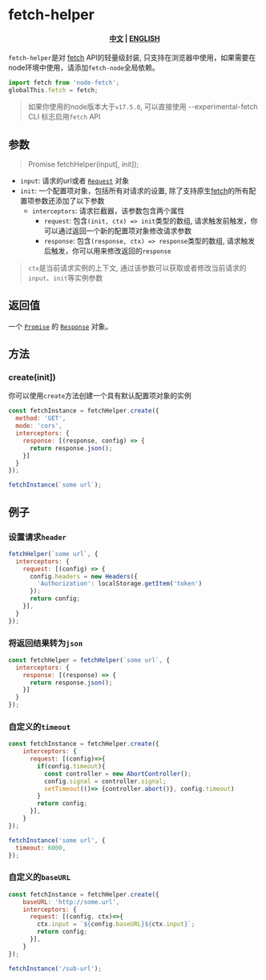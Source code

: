 # fetch-helper

<h4 align="center">
  <a href="/README-ZH.md">中文</a>
  |
  <a href="/README.md">ENGLISH</a>
</h4>

`fetch-helper`是对 [fetch](https://developer.mozilla.org/zh-CN/docs/Web/API/fetch) API的轻量级封装, 只支持在浏览器中使用，如果需要在node环境中使用，请添加`fetch-node`全局依赖。

```js
import fetch from 'node-fetch';
globalThis.fetch = fetch;
```

>如果你使用的node版本大于`v17.5.0`, 可以直接使用 --experimental-fetch CLI 标志启用`fetch` API

## 参数

> Promise<Response> fetchHelper(input[, init]);

+ `input`: 请求的url或者 [`Request`](https://developer.mozilla.org/zh-CN/docs/Web/API/Request) 对象
+ `init`: 一个配置项对象，包括所有对请求的设置, 除了支持原生[fetch](https://developer.mozilla.org/zh-CN/docs/Web/API/fetch)的所有配置项参数还添加了以下参数
  + `interceptors`: 请求拦截器，该参数包含两个属性
    + `request`: 包含`(init, ctx) => init`类型的数组, 请求触发前触发，你可以通过返回一个新的配置项对象修改请求参数
    + `response`: 包含`(response, ctx) => response`类型的数组, 请求触发后触发，你可以用来修改返回的`response`

>`ctx`是当前请求实例的上下文, 通过该参数可以获取或者修改当前请求的`input`、`init`等实例参数

## 返回值

一个 [`Promise`](https://developer.mozilla.org/zh-CN/docs/Web/JavaScript/Reference/Global_Objects/Promise) 的 [`Response`](https://developer.mozilla.org/zh-CN/docs/Web/API/Response) 对象。

## 方法

### create(init])

你可以使用`create`方法创建一个具有默认配置项对象的实例

```js
const fetchInstance = fetchHelper.create({
  method: 'GET',
  mode: 'cors',
  interceptors: {
    response: [(response, config) => {
      return response.json();
    }]
  }
});

fetchInstance(`some url`);
```

## 例子

### 设置请求`header`

```js
fetchHelper(`some url`, {
  interceptors: {
    request: [(config) => {
      config.headers = new Headers({
        'Authorization': localStorage.getItem('token')
      });
      return config;
    }],
  }
});
```

### 将返回结果转为`json`

```js
const fetchHelper = fetchHelper(`some url`, {
  interceptors: {
    response: [(response) => {
      return response.json();
    }]
  }
});
```

### 自定义的`timeout`

```js
const fetchInstance = fetchHelper.create({
    interceptors: {
      request: [(config)=>{
        if(config.timeout){
          const controller = new AbortController();
          config.signal = controller.signal;
          setTimeout(()=> {controller.abort()}, config.timeout)
        }
        return config;
      }],
    }
});

fetchInstance('some url', {
  timeout: 6000,
});
```

### 自定义的`baseURL`

```js
const fetchInstance = fetchHelper.create({
    baseURL: 'http://some.url',
    interceptors: {
      request: [(config, ctx)=>{
        ctx.input = `${config.baseURL}${ctx.input}`;
        return config;
      }],
    }
});

fetchInstance('/sub-url');
```
